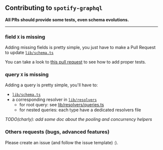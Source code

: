 ## Contributing to `spotify-graphql`

**All PRs should provide some tests, even schema evolutions.**

------------------------

### field `X` is missing

Adding missing fields is pretty simple, you just have to make a Pull Request to update [`lib/schema.ts`](https://github.com/thefrenchhouse/spotify-graphql/blob/master/lib/schema.ts)

You can take a look to [this pull request](https://github.com/thefrenchhouse/spotify-graphql/pull/32) to see how to add proper tests.

### query `X` is missing
Adding a query is pretty simple, you'll have to:
- [`lib/schema.ts`](https://github.com/thefrenchhouse/spotify-graphql/blob/master/lib/schema.ts)
- a corresponding resolver in [`lib/resolvers`](https://github.com/thefrenchhouse/spotify-graphql/tree/master/lib/resolvers)
  - for root query: see [lib/resolvers/queries.ts](https://github.com/thefrenchhouse/spotify-graphql/blob/master/lib/resolvers/queries.ts)
  - for nested queries: each type have a dedicated resolvers file
  
 *TODO(charly): add some doc about the pooling and concurrency helpers*


### Others requests (bugs, advanced features)

Please create an issue (and follow the issue template) :).
